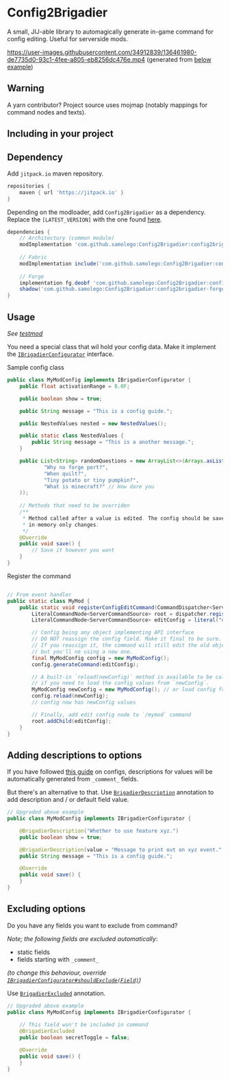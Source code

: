 # Config2Brigadier
A small, JIJ-able library to automagically generate in-game command for config editing.
Useful for serverside mods.

https://user-images.githubusercontent.com/34912839/136461980-de7735d0-93c1-4fee-a805-eb8256dc476e.mp4
(generated from [below example](#usage))

## Warning

A yarn contributor? Project source uses mojmap (notably mappings for command nodes and texts).

## Including in your project

## Dependency
Add `jitpack.io` maven repository.
```gradle
repositories {
    maven { url 'https://jitpack.io' }
}
```

Depending on the modloader, add `Config2Brigadier` as a dependency. Replace the `[LATEST_VERSION]` with the one found [here](https://github.com/samolego/Config2Brigadier/releases/latest).
```gradle
dependencies {
    // Architectury (common module)
    modImplementation 'com.github.samolego:Config2Brigadier:config2brigadier:[LATEST_VERSION]'
    
    // Fabric
    modImplementation include('com.github.samolego:Config2Brigadier:config2brigadier-fabric:[LATEST_VERSION]')
    
    // Forge
    implementation fg.deobf 'com.github.samolego:Config2Brigadier:config2brigadier-forge:[LATEST_VERSION]'
    shadow('com.github.samolego:Config2Brigadier:config2brigadier-forge:[LATEST_VERSION]')
}
```

## Usage

*See [testmod](https://github.com/samolego/Config2Brigadier/tree/master/testmod-fabric/src/main/java/org/samo_lego/config2brigader/test/fabric)*

You need a special class that wil hold your config data. Make it implement the [`IBrigadierConfigurator`](https://github.com/samolego/Config2Brigadier/blob/master/common/src/main/java/org/samo_lego/config2brigadier/IBrigadierConfigurator.java)
interface.

Sample config class
```java
public class MyModConfig implements IBrigadierConfigurator {
    public float activationRange = 8.0F;

    public boolean show = true;

    public String message = "This is a config guide.";

    public NestedValues nested = new NestedValues();

    public static class NestedValues {
        public String message = "This is a another message.";
    }

    public List<String> randomQuestions = new ArrayList<>(Arrays.asList(
            "Why no forge port?",
            "When quilt?",
            "Tiny potato or tiny pumpkin?",
            "What is minecraft?" // How dare you
    ));
    
    // Methods that need to be overriden
    /**
     * Method called after a value is edited. The config should be saved to prevent
     * in-memory-only changes.
     */
    @Override
    public void save() {
        // Save it however you want
    }
}
```

Register the command
```java

// From event handler
public static class MyMod {
    public static void registerConfigEditCommand(CommandDispatcher<ServerCommandSource> dispatcher, boolean dedicated) {
        LiteralCommandNode<ServerCommandSource> root = dispatcher.register(literal("mymod"));
        LiteralCommandNode<ServerCommandSource> editConfig = literal("editConfig").build();

        // Config being any object implementing API interface
        // DO NOT reassign the config field. Make it final to be sure.
        // If you reassign it, the command will still edit the old object,
        // but you'll ne using a new one.
        final MyModConfig config = new MyModConfig();
        config.generateCommand(editConfig);

        // A built-in `reload(newConfig)` method is available to be called
        // if you need to load the config values from `newConfig`.
        MyModConfig newConfig = new MyModConfig(); // or load config from disk
        config.reload(newConfig);
        // config now has newConfig values

        // Finally, add edit config node to `/mymod` command
        root.addChild(editConfig);
    }
}
```

## Adding descriptions to options

If you have followed [this guide](https://quiltservertools.github.io/ServerSideDevDocs/config/gson_config/) on configs,
descriptions for values will be automatically generated from `_comment_` fields.

But there's an alternative to that. Use [`BrigadierDescription`](https://github.com/samolego/Config2Brigadier/blob/master/common/src/main/java/org/samo_lego/config2brigadier/annotation/BrigadierDescription.java)
annotation to add description and / or default field value.
```java
// Upgraded above example
public class MyModConfig implements IBrigadierConfigurator {

    @BrigadierDescription("Whether to use feature xyz.")
    public boolean show = true;

    @BrigadierDescription(value = "Message to print out on xyz event.", defaultOption = "This is a config guide.")
    public String message = "This is a config guide.";

    @Override
    public void save() {
    }
}
```

## Excluding options

Do you have any fields you want to exclude from command?

*Note; the following fields are excluded automatically:*

* static fields
* fields starting with `_comment_`

*(to change this behaviour, override [`IBrigadierConfigurator#shouldExclude(Field)`](https://github.com/samolego/Config2Brigadier/blob/421774399ed9dc1d2b50c430cc0315a6a528c48f/common/src/main/java/org/samo_lego/config2brigadier/IBrigadierConfigurator.java#L119))*

Use [`BrigadierExcluded`](https://github.com/samolego/Config2Brigadier/blob/master/common/src/main/java/org/samo_lego/config2brigadier/annotation/BrigadierExcluded.java)
annotation.
```java
// Upgraded above example
public class MyModConfig implements IBrigadierConfigurator {
    
    // This field won't be included in command
    @BrigadierExcluded
    public boolean secretToggle = false;

    @Override
    public void save() {
    }
}
```

